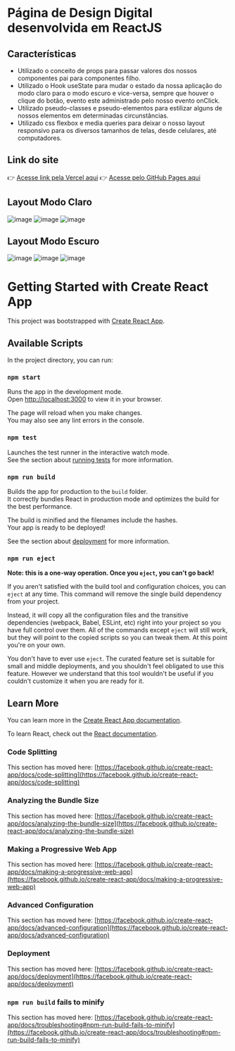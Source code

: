 # Página de Design Digital desenvolvida em ReactJS
## Características
* Utilizado o conceito de props para passar valores dos nossos componentes pai para componentes filho.
* Utilizado o Hook useState para mudar o estado da nossa aplicação do modo claro para o modo escuro e vice-versa, sempre que houver o clique do botão, evento este administrado pelo nosso evento onClick.
* Utilizado pseudo-classes e pseudo-elementos para estilizar alguns de nossos elementos em determinadas circunstâncias.
* Utilizado css flexbox e media queries para deixar o nosso layout responsivo para os diversos tamanhos de telas, desde celulares, até computadores.

## Link do site
👉 [Acesse link pela Vercel aqui](https://project-page-design-digital.vercel.app/)
👉 [Acesse pelo GitHub Pages aqui](https://lucasgyn94.github.io/project-page-design-digital/)


## Layout Modo Claro
![image](https://github.com/Lucasgyn94/project-page-design-digital/assets/91031320/ebf1c4f1-c9e6-40c9-a83f-5b29a43463c3)
![image](https://github.com/Lucasgyn94/project-page-design-digital/assets/91031320/3a22d61f-2979-4d25-a23c-1047bca96048)
![image](https://github.com/Lucasgyn94/project-page-design-digital/assets/91031320/21958227-702d-401f-961a-36680baf68e1)

## Layout Modo Escuro
![image](https://github.com/Lucasgyn94/project-page-design-digital/assets/91031320/a6360205-c7d4-43a2-b444-abb8fbc33db2)
![image](https://github.com/Lucasgyn94/project-page-design-digital/assets/91031320/eec976a8-0428-4553-838b-b9fd2b113c65)
![image](https://github.com/Lucasgyn94/project-page-design-digital/assets/91031320/5555163c-243d-4bfa-a0ad-fc99d0d9dc4e)


# Getting Started with Create React App

This project was bootstrapped with [Create React App](https://github.com/facebook/create-react-app).

## Available Scripts

In the project directory, you can run:

### `npm start`

Runs the app in the development mode.\
Open [http://localhost:3000](http://localhost:3000) to view it in your browser.

The page will reload when you make changes.\
You may also see any lint errors in the console.

### `npm test`

Launches the test runner in the interactive watch mode.\
See the section about [running tests](https://facebook.github.io/create-react-app/docs/running-tests) for more information.

### `npm run build`

Builds the app for production to the `build` folder.\
It correctly bundles React in production mode and optimizes the build for the best performance.

The build is minified and the filenames include the hashes.\
Your app is ready to be deployed!

See the section about [deployment](https://facebook.github.io/create-react-app/docs/deployment) for more information.

### `npm run eject`

**Note: this is a one-way operation. Once you `eject`, you can't go back!**

If you aren't satisfied with the build tool and configuration choices, you can `eject` at any time. This command will remove the single build dependency from your project.

Instead, it will copy all the configuration files and the transitive dependencies (webpack, Babel, ESLint, etc) right into your project so you have full control over them. All of the commands except `eject` will still work, but they will point to the copied scripts so you can tweak them. At this point you're on your own.

You don't have to ever use `eject`. The curated feature set is suitable for small and middle deployments, and you shouldn't feel obligated to use this feature. However we understand that this tool wouldn't be useful if you couldn't customize it when you are ready for it.

## Learn More

You can learn more in the [Create React App documentation](https://facebook.github.io/create-react-app/docs/getting-started).

To learn React, check out the [React documentation](https://reactjs.org/).

### Code Splitting

This section has moved here: [https://facebook.github.io/create-react-app/docs/code-splitting](https://facebook.github.io/create-react-app/docs/code-splitting)

### Analyzing the Bundle Size

This section has moved here: [https://facebook.github.io/create-react-app/docs/analyzing-the-bundle-size](https://facebook.github.io/create-react-app/docs/analyzing-the-bundle-size)

### Making a Progressive Web App

This section has moved here: [https://facebook.github.io/create-react-app/docs/making-a-progressive-web-app](https://facebook.github.io/create-react-app/docs/making-a-progressive-web-app)

### Advanced Configuration

This section has moved here: [https://facebook.github.io/create-react-app/docs/advanced-configuration](https://facebook.github.io/create-react-app/docs/advanced-configuration)

### Deployment

This section has moved here: [https://facebook.github.io/create-react-app/docs/deployment](https://facebook.github.io/create-react-app/docs/deployment)

### `npm run build` fails to minify

This section has moved here: [https://facebook.github.io/create-react-app/docs/troubleshooting#npm-run-build-fails-to-minify](https://facebook.github.io/create-react-app/docs/troubleshooting#npm-run-build-fails-to-minify)
